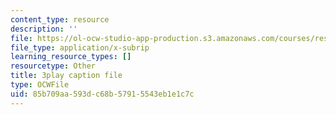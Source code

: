 ```yaml
---
content_type: resource
description: ''
file: https://ol-ocw-studio-app-production.s3.amazonaws.com/courses/res-18-006-calculus-revisited-single-variable-calculus-fall-2010/85b709aa593dc68b57915543eb1e1c7c_mKMzFKgBluM.srt
file_type: application/x-subrip
learning_resource_types: []
resourcetype: Other
title: 3play caption file
type: OCWFile
uid: 85b709aa-593d-c68b-5791-5543eb1e1c7c
---
```

